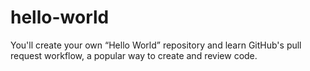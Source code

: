# hello-world
You'll create your own “Hello World” repository and learn GitHub's pull request workflow, a popular way to create and review code. 
